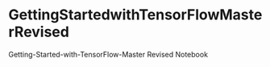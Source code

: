 # GettingStartedwithTensorFlowMasterRevised
Getting-Started-with-TensorFlow-Master Revised  Notebook
